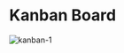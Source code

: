 # Kanban Board

![kanban-1](https://user-images.githubusercontent.com/89729177/134899036-5f23afc8-977d-4d17-b48a-334d3d6ab2b1.png)
